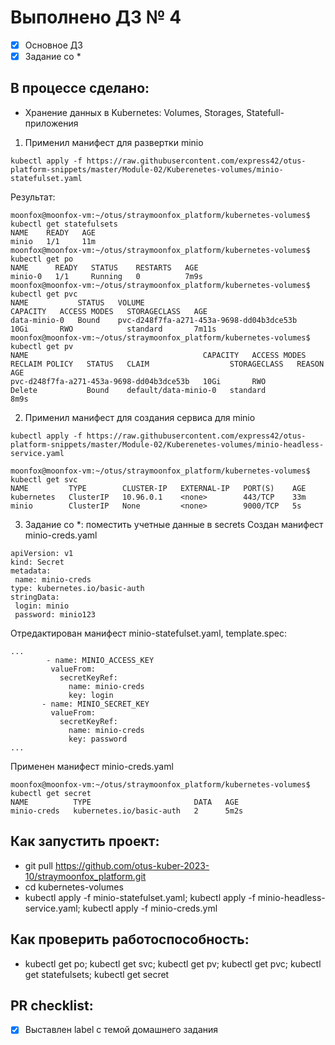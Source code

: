 # Выполнено ДЗ № 4

 - [X] Основное ДЗ
 - [X] Задание со *

## В процессе сделано:
 
 - Хранение данных в Kubernetes: Volumes, Storages, Statefull-приложения
 1. Применил манифест для развертки minio
 ```
kubectl apply -f https://raw.githubusercontent.com/express42/otus-platform-snippets/master/Module-02/Kuberenetes-volumes/minio-statefulset.yaml
 ```
 Результат:
 ```
moonfox@moonfox-vm:~/otus/straymoonfox_platform/kubernetes-volumes$ kubectl get statefulsets
NAME    READY   AGE
minio   1/1     11m
 moonfox@moonfox-vm:~/otus/straymoonfox_platform/kubernetes-volumes$ kubectl get po
NAME      READY   STATUS    RESTARTS   AGE
minio-0   1/1     Running   0          7m9s
moonfox@moonfox-vm:~/otus/straymoonfox_platform/kubernetes-volumes$ kubectl get pvc
NAME           STATUS   VOLUME                                     CAPACITY   ACCESS MODES   STORAGECLASS   AGE
data-minio-0   Bound    pvc-d248f7fa-a271-453a-9698-dd04b3dce53b   10Gi       RWO            standard       7m11s
moonfox@moonfox-vm:~/otus/straymoonfox_platform/kubernetes-volumes$ kubectl get pv
NAME                                       CAPACITY   ACCESS MODES   RECLAIM POLICY   STATUS   CLAIM                  STORAGECLASS   REASON   AGE
pvc-d248f7fa-a271-453a-9698-dd04b3dce53b   10Gi       RWO            Delete           Bound    default/data-minio-0   standard                8m9s
 ```
 2. Применил манифест для создания сервиса для minio
 ```
kubectl apply -f https://raw.githubusercontent.com/express42/otus-platform-snippets/master/Module-02/Kuberenetes-volumes/minio-headless-service.yaml
 ```
```
moonfox@moonfox-vm:~/otus/straymoonfox_platform/kubernetes-volumes$ kubectl get svc
NAME         TYPE        CLUSTER-IP   EXTERNAL-IP   PORT(S)    AGE
kubernetes   ClusterIP   10.96.0.1    <none>        443/TCP    33m
minio        ClusterIP   None         <none>        9000/TCP   5s
```
 3. Задание со *: поместить учетные данные в secrets
 Создан манифест minio-creds.yaml
 ```
 apiVersion: v1
kind: Secret
metadata:
  name: minio-creds
type: kubernetes.io/basic-auth
stringData:
  login: minio
  password: minio123

 ```
 Отредактирован манифест minio-statefulset.yaml, template.spec:
 ```
 ...
         - name: MINIO_ACCESS_KEY
          valueFrom:
            secretKeyRef:
              name: minio-creds
              key: login
        - name: MINIO_SECRET_KEY
          valueFrom:
            secretKeyRef:
              name: minio-creds
              key: password
 ...
 ```
Применен манифест minio-creds.yaml

```
moonfox@moonfox-vm:~/otus/straymoonfox_platform/kubernetes-volumes$ kubectl get secret
NAME          TYPE                       DATA   AGE
minio-creds   kubernetes.io/basic-auth   2      5m2s
```

## Как запустить проект:
 - git pull https://github.com/otus-kuber-2023-10/straymoonfox_platform.git
 - cd kubernetes-volumes
 - kubectl apply -f minio-statefulset.yaml; kubectl apply -f minio-headless-service.yaml; kubectl apply -f minio-creds.yml

## Как проверить работоспособность:
 - kubectl get po; kubectl get svc; kubectl get pv; kubectl get pvc; kubectl get statefulsets; kubectl get secret

## PR checklist:
 - [X] Выставлен label с темой домашнего задания
